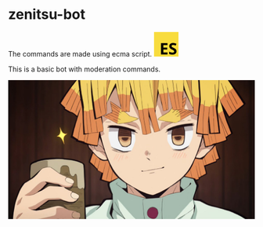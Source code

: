 # zenitsu-bot
The commands are made using ecma script. <img src="images/es.png" width="50">

This is a basic bot with moderation commands. 

<img src="images/zen.jpg">

